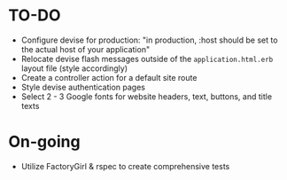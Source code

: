 # TO-DO

- Configure devise for production: "in production, :host should be set to the actual host of your application"
- Relocate devise flash messages outside of the `application.html.erb` layout file (style accordingly) 
- Create a controller action for a default site route
- Style devise authentication pages
- Select 2 - 3 Google fonts for website headers, text, buttons, and title texts


# On-going
- Utilize FactoryGirl & rspec to create comprehensive tests

